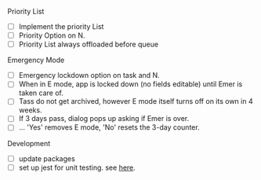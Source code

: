 Priority List
- [ ] Implement the priority List
- [ ] Priority Option on N.
- [ ] Priority List always offloaded before queue

Emergency Mode
- [ ] Emergency lockdown option on task and N.
- [ ] When in E mode, app is locked down (no fields editable) until Emer is taken care of. 
- [ ] Tass do not get archived, however E mode itself turns off on its own in 4 weeks. 
- [ ] If 3 days pass, dialog pops up asking if Emer is over. 
- [ ] ... 'Yes' removes E mode, 'No' resets the 3-day counter.

Development
- [ ] update packages
- [ ] set up jest for unit testing. see [here](https://vuejsdevelopers.com/2019/08/26/vue-what-to-unit-test-components/).
